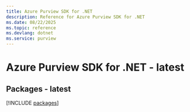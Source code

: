 ```yaml
---
title: Azure Purview SDK for .NET
description: Reference for Azure Purview SDK for .NET
ms.date: 08/22/2025
ms.topic: reference
ms.devlang: dotnet
ms.service: purview
---
```

# Azure Purview SDK for .NET - latest
## Packages - latest
[!INCLUDE [packages](purview-index.md)]